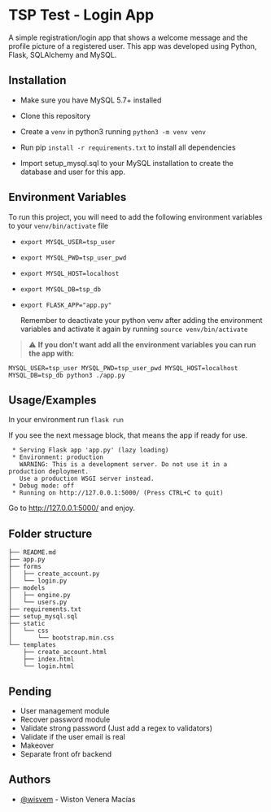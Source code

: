# TSP Test - Login App

A simple registration/login app that shows a welcome message and the profile picture of a registered user.
This app was developed using Python, Flask, SQLAlchemy and MySQL.

## Installation

- Make sure you have MySQL 5.7+ installed

- Clone this repository

- Create a ```venv``` in python3 running ```python3 -m venv venv```

- Run pip ```install -r requirements.txt``` to install all dependencies

- Import setup_mysql.sql to your MySQL installation to create the database and user for this app.


## Environment Variables

To run this project, you will need to add the following environment variables to your ```venv/bin/activate``` file

- ```export MYSQL_USER=tsp_user```
- ```export MYSQL_PWD=tsp_user_pwd``` 
- ```export MYSQL_HOST=localhost```
- ```export MYSQL_DB=tsp_db```
- ```export FLASK_APP="app.py"```

  Remember to deactivate your python venv after adding the environment variables and activate it again by running ```source venv/bin/activate```

> :warning: **If you don't want add all the environment variables you can run the app with:**

```
MYSQL_USER=tsp_user MYSQL_PWD=tsp_user_pwd MYSQL_HOST=localhost MYSQL_DB=tsp_db python3 ./app.py
```

## Usage/Examples

In your environment run ```flask run```

If you see the next message block, that means the app if ready for use.
```
 * Serving Flask app 'app.py' (lazy loading)
 * Environment: production
   WARNING: This is a development server. Do not use it in a production deployment.
   Use a production WSGI server instead.
 * Debug mode: off
 * Running on http://127.0.0.1:5000/ (Press CTRL+C to quit)
```

Go to http://127.0.0.1:5000/ and enjoy.


## Folder structure

```
├── README.md
├── app.py
├── forms
│   ├── create_account.py
│   └── login.py
├── models
│   ├── engine.py
│   └── users.py
├── requirements.txt
├── setup_mysql.sql
├── static
│   └── css
│       └── bootstrap.min.css
└── templates
    ├── create_account.html
    ├── index.html
    └── login.html
```

## Pending

- User management module
- Recover password module
- Validate strong password (Just add a regex to validators)
- Validate if the user email is real
- Makeover
- Separate front ofr backend


## Authors

- [@wisvem](https://www.github.com/wisvem) - Wiston Venera Macías

  